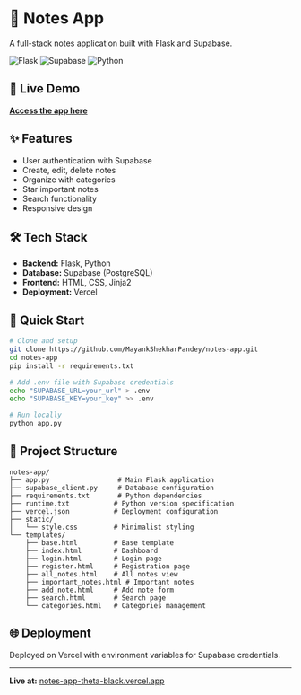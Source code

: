 # 📝 Notes App

A full-stack notes application built with Flask and Supabase.

![Flask](https://img.shields.io/badge/Flask-2.3.3-green)
![Supabase](https://img.shields.io/badge/Supabase-PostgreSQL-blue)
![Python](https://img.shields.io/badge/Python-3.9+-yellow)

## 🚀 Live Demo

**[Access the app here](https://notes-app-theta-black.vercel.app/)**

## ✨ Features

- User authentication with Supabase
- Create, edit, delete notes
- Organize with categories
- Star important notes
- Search functionality
- Responsive design

## 🛠️ Tech Stack

- **Backend:** Flask, Python
- **Database:** Supabase (PostgreSQL)
- **Frontend:** HTML, CSS, Jinja2
- **Deployment:** Vercel

## 🚀 Quick Start

```bash
# Clone and setup
git clone https://github.com/MayankShekharPandey/notes-app.git
cd notes-app
pip install -r requirements.txt

# Add .env file with Supabase credentials
echo "SUPABASE_URL=your_url" > .env
echo "SUPABASE_KEY=your_key" >> .env

# Run locally
python app.py
```

## 📁 Project Structure

```
notes-app/
├── app.py                 # Main Flask application
├── supabase_client.py     # Database configuration
├── requirements.txt       # Python dependencies
├── runtime.txt           # Python version specification
├── vercel.json           # Deployment configuration
├── static/
│   └── style.css         # Minimalist styling
└── templates/
    ├── base.html         # Base template
    ├── index.html        # Dashboard
    ├── login.html        # Login page
    ├── register.html     # Registration page
    ├── all_notes.html    # All notes view
    ├── important_notes.html # Important notes
    ├── add_note.html     # Add note form
    ├── search.html       # Search page
    └── categories.html   # Categories management
```

## 🌐 Deployment

Deployed on Vercel with environment variables for Supabase credentials.

---

**Live at:** [notes-app-theta-black.vercel.app](https://notes-app-theta-black.vercel.app/)
```

